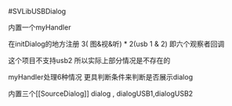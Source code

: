 #SVLibUSBDialog 

内置一个myHandler

在initDialog的地方注册 3( 图&视&听) * 2(usb 1 & 2) 即六个观察者回调

这个项目不支持usb2 所以实际上部分情况是不存在的

myHandler处理6种情况
更具判断条件来判断是否展示dialog


内置三个[[SourceDialog]]  dialog , dialogUSB1,dialogUSB2
